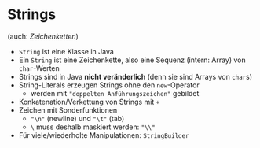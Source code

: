 # Strings

(auch: *Zeichenketten*)

-   `String` ist eine Klasse in Java
-   Ein `String` ist eine Zeichenkette, also eine Sequenz (intern: Array) von `char`-Werten
-   Strings sind in Java **nicht veränderlich** (denn sie sind Arrays von `char`s)
-   String-Literals erzeugen Strings ohne den `new`-Operator
    -   werden mit `"doppelten Anführungszeichen"` gebildet
-   Konkatenation/Verkettung von Strings mit `+`
-   Zeichen mit Sonderfunktionen
    -   `"\n"` (newline) und `"\t"` (tab)
    -   `\` muss deshalb maskiert werden: `"\\"`
-   Für viele/wiederholte Manipulationen: `StringBuilder`